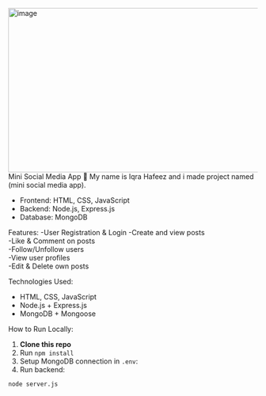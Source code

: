 <img width="1421" height="332" alt="image" src="https://github.com/user-attachments/assets/e3f4a19e-9268-4e9e-886d-0abc78fda76b" /> Mini Social Media App 📝
My name is Iqra Hafeez and i made project named (mini social media app). 

- Frontend: HTML, CSS, JavaScript
- Backend: Node.js, Express.js
- Database: MongoDB
  
 Features:
-User Registration & Login
-Create and view posts  
-Like & Comment on posts  
-Follow/Unfollow users  
-View user profiles  
-Edit & Delete own posts  

 Technologies Used:
- HTML, CSS, JavaScript
- Node.js + Express.js
- MongoDB + Mongoose

 How to Run Locally:

1. **Clone this repo**
2. Run `npm install`
3. Setup MongoDB connection in `.env`:
4. Run backend:
```bash
node server.js
